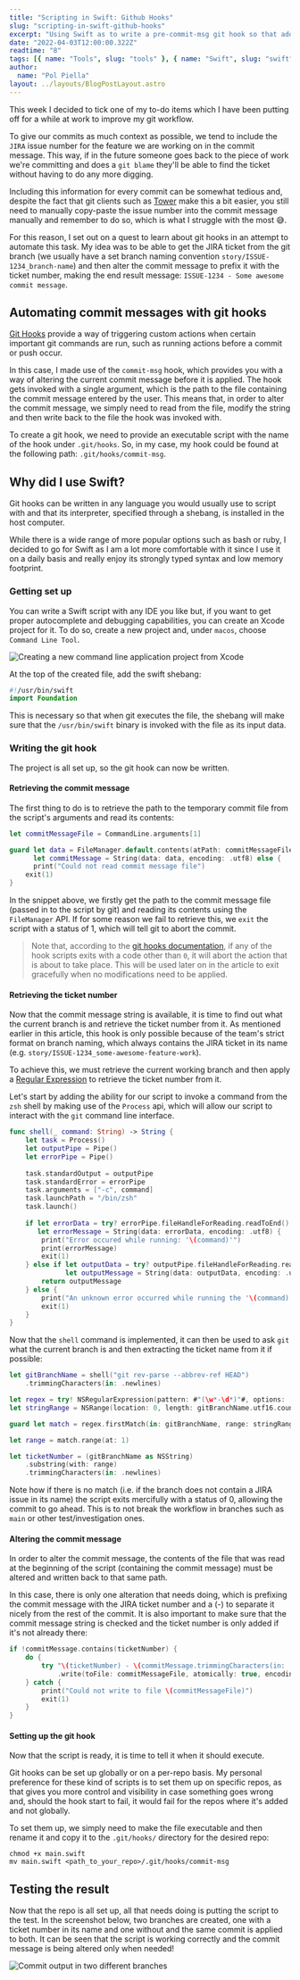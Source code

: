 ```yaml
---
title: "Scripting in Swift: Github Hooks"
slug: "scripting-in-swift-github-hooks"
excerpt: "Using Swift as to write a pre-commit-msg git hook so that adding ticket numbers to a commit message can be automated."
date: "2022-04-03T12:00:00.322Z"
readtime: "8"
tags: [{ name: "Tools", slug: "tools" }, { name: "Swift", slug: "swift" }]
author:
  name: "Pol Piella"
layout: ../layouts/BlogPostLayout.astro
---
```


This week I decided to tick one of my to-do items which I have been putting off for a while at work to improve my git workflow. 

To give our commits as much context as possible, we tend to include the `JIRA` issue number for the feature we are working on in the commit message. This way, if in the future someone goes back to the piece of work we're committing and does a `git blame` they'll be able to find the ticket without having to do any more digging.

Including this information for every commit can be somewhat tedious and, despite the fact that git clients such as [Tower](https://www.git-tower.com/mac) make this a bit easier, you still need to manually copy-paste the issue number into the commit message manually and remember to do so, which is what I struggle with the most 😅.

For this reason, I set out on a quest to learn about git hooks in an attempt to automate this task. My idea was to be able to get the JIRA ticket from the git branch (we usually have a set branch naming convention `story/ISSUE-1234_branch-name`) and then alter the commit message to prefix it with the ticket number, making the end result message: `ISSUE-1234 - Some awesome commit message`.

## Automating commit messages with git hooks
[Git Hooks](https://git-scm.com/book/en/v2/Customizing-Git-Git-Hooks) provide a way of triggering custom actions when certain important git commands are run, such as running actions before a commit or push occur. 

In this case, I made use of the `commit-msg` hook, which provides you with a way of altering the current commit message before it is applied. The hook gets invoked with a single argument, which is the path to the file containing the commit message entered by the user. This means that, in order to alter the commit message, we simply need to read from the file, modify the string and then write back to the file the hook was invoked with.

To create a git hook, we need to provide an executable script with the name of the hook under `.git/hooks`. So, in my case, my hook could be found at the following path: `.git/hooks/commit-msg`.

## Why did I use Swift?
Git hooks can be written in any language you would usually use to script with and that its interpreter, specified through a shebang, is installed in the host computer. 

While there is a wide range of more popular options such as bash or ruby, I decided to go for Swift as I am a lot more comfortable with it since I use it on a daily basis and really enjoy its strongly typed syntax and low memory footprint.

### Getting set up
You can write a Swift script with any IDE you like but, if you want to get proper autocomplete and debugging capabilities, you can create an Xcode project for it. To do so, create a new project and, under `macos`, choose `Command Line Tool`.

![Creating a new command line application project from Xcode](/assets/posts/scripting-with-swift-github-hooks/xcode-new-project.png)

At the top of the created file, add the swift shebang:
```swift:main.swift
#!/usr/bin/swift
import Foundation
```

This is necessary so that when git executes the file, the shebang will make sure that the `/usr/bin/swift` binary is invoked with the file as its input data.

### Writing the git hook
The project is all set up, so the git hook can now be written.

#### Retrieving the commit message
The first thing to do is to retrieve the path to the temporary commit file from the script's arguments and read its contents:

```swift:main.swift
let commitMessageFile = CommandLine.arguments[1]

guard let data = FileManager.default.contents(atPath: commitMessageFile),
      let commitMessage = String(data: data, encoding: .utf8) else {
	  print("Could not read commit message file")
    exit(1)
}
```

In the snippet above, we firstly get the path to the commit message file (passed in to the script by git) and reading its contents using the `FileManager` API. If for some reason we fail to retrieve this, we `exit` the script with a status of 1, which will tell git to abort the commit.

> Note that, according to the [git hooks documentation](https://git-scm.com/book/en/v2/Customizing-Git-Git-Hooks), if any of the hook scripts exits with a  code other than `0`, it will abort the action that is about to take place. This will be used later on in the article to exit gracefully when no modifications need to be applied.

#### Retrieving the ticket number
Now that the commit message string is available, it is time to find out what the current branch is and retrieve the ticket number from it. As mentioned earlier in this article, this hook is only possible because of the team's strict format on branch naming, which always contains the JIRA ticket in its name (e.g. `story/ISSUE-1234_some-awesome-feature-work`).

To achieve this, we must retrieve the current working branch and then apply a [Regular Expression](https://nshipster.com/swift-regular-expressions/) to retrieve the ticket number from it.

Let's start by adding the ability for our script to invoke a command from the `zsh` shell by making use of the `Process` api, which will allow our script to interact with the `git` command line interface.

```swift:main.swift
func shell(_ command: String) -> String {
    let task = Process()
    let outputPipe = Pipe()
    let errorPipe = Pipe()
    
    task.standardOutput = outputPipe
    task.standardError = errorPipe
    task.arguments = ["-c", command]
    task.launchPath = "/bin/zsh"
    task.launch()
    
    if let errorData = try? errorPipe.fileHandleForReading.readToEnd(),
       let errorMessage = String(data: errorData, encoding: .utf8) {
        print("Error occured while running: '\(command)'")
        print(errorMessage)
        exit(1)
    } else if let outputData = try? outputPipe.fileHandleForReading.readToEnd(),
              let outputMessage = String(data: outputData, encoding: .utf8){
        return outputMessage
    } else {
        print("An unknown error occurred while running the '\(command)' command")
        exit(1)
    }
}
``` 

Now that the `shell` command is implemented, it can then be used to ask `git` what the current branch is and then extracting the ticket name from it if possible:

```swift:main.swift
let gitBranchName = shell("git rev-parse --abbrev-ref HEAD")
    .trimmingCharacters(in: .newlines)

let regex = try! NSRegularExpression(pattern: #"(\w*-\d*)"#, options: .anchorsMatchLines)
let stringRange = NSRange(location: 0, length: gitBranchName.utf16.count)

guard let match = regex.firstMatch(in: gitBranchName, range: stringRange) else { exit(0) }

let range = match.range(at: 1)

let ticketNumber = (gitBranchName as NSString)
    .substring(with: range)
    .trimmingCharacters(in: .newlines)
```   

Note how if there is no match (i.e. if the branch does not contain a JIRA issue in its name) the script exits mercifully with a status of 0, allowing the commit to go ahead. This is to not break the workflow in branches such as `main` or other test/investigation ones.

#### Altering the commit message
In order to alter the commit message, the contents of the file that was read at the beginning of the script (containing the commit message) must be altered and written back to that same path.

In this case, there is only one alteration that needs doing, which is prefixing the commit message with the JIRA ticket number and a (-) to separate it nicely from the rest of the commit. It is also important to make sure that the commit message string is checked and the ticket number is only added if it's not already there:

```swift:main.swift
if !commitMessage.contains(ticketNumber) {
    do {
        try "\(ticketNumber) - \(commitMessage.trimmingCharacters(in: .newlines))"
            .write(toFile: commitMessageFile, atomically: true, encoding: .utf8)
    } catch {
        print("Could not write to file \(commitMessageFile)")
        exit(1)
    }
}
```

#### Setting up the git hook
Now that the script is ready, it is time to tell it when it should execute. 

Git hooks can be set up globally or on a per-repo basis. My personal preference for these kind of scripts is to set them up on specific repos, as that gives you more control and visibility in case something goes wrong and, should the hook start to fail, it would fail for the repos where it's added and not globally.

To set them up, we simply need to make the file executable and then rename it and copy it to the `.git/hooks/` directory for the desired repo:

```bash:Terminal
chmod +x main.swift
mv main.swift <path_to_your_repo>/.git/hooks/commit-msg
```

## Testing the result
Now that the repo is all set up, all that needs doing is putting the script to the test. In the screenshot below, two branches are created, one with a ticket number in its name and one without and the same commit is applied to both. It can be seen that the script is working correctly and the commit message is being altered only when needed!

![Commit output in two different branches](/assets/posts/scripting-with-swift-github-hooks/git-hook-output.png)
